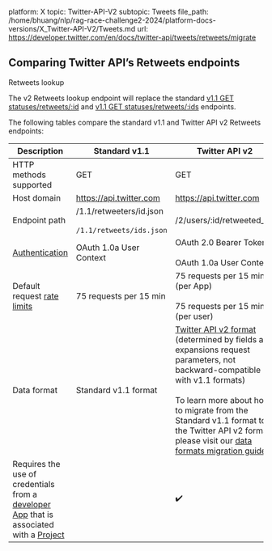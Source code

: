 platform: X
topic: Twitter-API-V2
subtopic: Tweets
file_path: /home/bhuang/nlp/rag-race-challenge2-2024/platform-docs-versions/X_Twitter-API-V2/Tweets.md
url: https://developer.twitter.com/en/docs/twitter-api/tweets/retweets/migrate


## Comparing Twitter API’s Retweets endpoints

Retweets lookup  

The v2 Retweets lookup endpoint will replace the standard [v1.1 GET statuses/retweets/:id](https://developer.twitter.com/en/docs/twitter-api/v1/tweets/post-and-engage/api-reference/get-statuses-retweets-id) and [v1.1 GET statuses/retweets/:ids](https://developer.twitter.com/en/docs/twitter-api/v1/tweets/post-and-engage/api-reference/get-statuses-retweeters-ids) endpoints.

The following tables compare the standard v1.1 and Twitter API v2 Retweets endpoints:

| Description | Standard v1.1 | Twitter API v2 |
| --- | --- | --- |
| HTTP methods supported | GET | GET |
| Host domain | https://api.twitter.com | https://api.twitter.com |
| Endpoint path | /1.1/retweeters/id.json<br><br>`/1.1/retweets/ids.json` | /2/users/:id/retweeted\_by |
| [Authentication](https://developer.twitter.com/content/developer-twitter/en/docs/authentication) | OAuth 1.0a User Context | OAuth 2.0 Bearer Token<br><br>OAuth 1.0a User Context |
| Default request [rate limits](https://developer.twitter.com/content/developer-twitter/en/docs/rate-limits) | 75 requests per 15 min | 75 requests per 15 min (per App)<br><br>75 requests per 15 min (per user) |
| Data format | Standard v1.1 format | [Twitter API v2 format](https://developer.twitter.com/content/developer-twitter/en/docs/twitter-api/data-dictionary) (determined by fields and expansions request parameters, not backward-compatible with v1.1 formats)<br><br>To learn more about how to migrate from the Standard v1.1 format to the Twitter API v2 format, please visit our [data formats migration guide](https://developer.twitter.com/en/docs/twitter-api/migrate/data-formats). |
| Requires the use of credentials from a [developer App](https://developer.twitter.com/en/docs/apps) that is associated with a [Project](https://developer.twitter.com/en/docs/projects) |     | ✔️  |